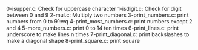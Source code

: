 0-isupper.c: Check for uppercase character
1-isdigit.c: Check for digit between 0 and 9
2-mul.c: Multiply two numbers
3-print_numbers.c: print numbers from 0 to 9`:wq
4-print_most_numbers.c: print numbers except 2 and 4
5-more_numbers.c: print 0 to 14 ten times
6-print_lines.c: print underscore to make lines n times
7-print_diagonal.c: print backslashes to make a diagonal shape
8-print_square.c: print square
